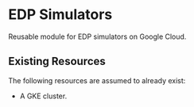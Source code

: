 # EDP Simulators

Reusable module for EDP simulators on Google Cloud.

## Existing Resources

The following resources are assumed to already exist:

*   A GKE cluster.
